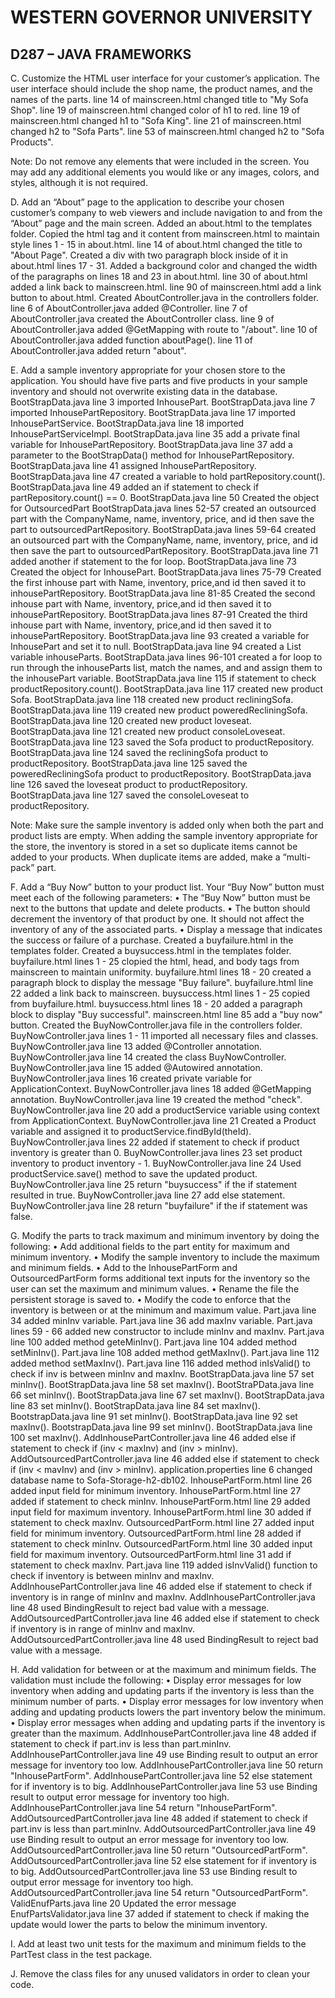 
# WESTERN GOVERNOR UNIVERSITY
## D287 – JAVA FRAMEWORKS
C.  Customize the HTML user interface for your customer’s application. The user interface should include the shop name, the product names, and the names of the parts.
line 14 of mainscreen.html changed title to "My Sofa Shop".
line 19 of mainscreen.html changed color of h1 to red.
line 19 of mainscreen.html changed h1 to "Sofa King".
line 21 of mainscreen.html changed h2 to "Sofa Parts".
line 53 of mainscreen.html changed h2 to "Sofa Products".

Note: Do not remove any elements that were included in the screen. You may add any additional elements you would like or any images, colors, and styles, although it is not required.


D.  Add an “About” page to the application to describe your chosen customer’s company to web viewers and include navigation to and from the “About” page and the main screen.
Added an about.html to the templates folder.
Copied the html tag and it content from mainscreen.html to maintain style lines 1 - 15 in about.html.
line 14 of about.html changed the title to "About Page".
Created a div with two paragraph block inside of it in about.html lines 17 - 31.
Added a background color and changed the width of the paragraphs on lines 18 and 23 in about.html.
line 30 of about.html added a link back to mainscreen.html.
line 90 of mainscreen.html add a link button to about.html.
Created AboutController.java in the controllers folder.
line 6 of AboutController.java added @Controller.
line 7 of AboutController.java created the AboutController class.
line 9 of AboutController.java added @GetMapping with route to "/about".
line 10 of AboutController.java added function aboutPage().
line 11 of AboutController.java added return "about".


E.  Add a sample inventory appropriate for your chosen store to the application. You should have five parts and five products in your sample inventory and should not overwrite existing data in the database.
BootStrapData.java line 3 imported InhousePart.
BootStrapData.java line 7 imported InhousePartRepository.
BootStrapData.java line 17 imported InhousePartService.
BootStrapData.java line 18 imported InhousePartServiceImpl.
BootStrapData.java line 35 add a private final variable for InhousePartRepository.
BootStrapData.java line 37 add a parameter to the BootStrapData() method for InhousePartRepository.
BootStrapData.java line 41 assigned InhousePartRepository.
BootStrapData.java line 47 created a variable to hold partRepository.count().
BootStrapData.java line 49 added an if statement to check if partRepository.count() == 0.
BootStrapData.java line 50 Created the object for OutsourcedPart
BootStrapData.java lines 52-57 created an outsourced part with the CompanyName, name, inventory, price, and id then save the part to outsourcedPartRepository.
BootStrapData.java lines 59-64 created an outsourced part with the CompanyName, name, inventory, price, and id then save the part to outsourcedPartRepository.
BootStrapData.java line 71 added another if statement to the for loop.
BootStrapData.java line 73 Created the object for InhousePart.
BootStrapData.java lines 75-79 Created the first inhouse part with Name, inventory, price,and id then saved it to inhousePartRepository.
BootStrapData.java line 81-85 Created the second inhouse part with Name, inventory, price,and id then saved it to inhousePartRepository.
BootStrapData.java lines 87-91 Created the third inhouse part with Name, inventory, price,and id then saved it to inhousePartRepository.
BootStrapData.java line 93 created a variable for InhousePart and set it to null.
BootStrapData.java line 94 created a List variable inhouseParts.
BootStrapData.java lines 96-101 created a for loop to run through the inhouseParts list, match the names, and and assign them to the inhousePart variable.
BootStrapData.java line 115 if statement to check productRepository.count().
BootStrapData.java line 117 created new product Sofa.
BootStrapData.java line 118 created new product recliningSofa.
BootStrapData.java line 119 created new product poweredRecliningSofa.
BootStrapData.java line 120 created new product loveseat.
BootStrapData.java line 121 created new product consoleLoveseat.
BootStrapData.java line 123 saved the Sofa product to productRepository.
BootStrapData.java line 124 saved the recliningSofa product to productRepository.
BootStrapData.java line 125 saved the poweredRecliningSofa product to productRepository.
BootStrapData.java line 126 saved the loveseat product to productRepository.
BootStrapData.java line 127 saved the consoleLoveseat to productRepository.


Note: Make sure the sample inventory is added only when both the part and product lists are empty. When adding the sample inventory appropriate for the store, the inventory is stored in a set so duplicate items cannot be added to your products. When duplicate items are added, make a “multi-pack” part.


F.  Add a “Buy Now” button to your product list. Your “Buy Now” button must meet each of the following parameters:
•  The “Buy Now” button must be next to the buttons that update and delete products.
•  The button should decrement the inventory of that product by one. It should not affect the inventory of any of the associated parts.
•  Display a message that indicates the success or failure of a purchase.
Created a buyfailure.html in the templates folder.
Created a buysuccess.html in the templates folder.
buyfailure.html lines 1 - 25 clopied the html, head, and body tags from mainscreen to maintain uniformity.
buyfailure.html lines 18 - 20 created a paragraph block to display the message "Buy failure".
buyfailure.html line 22 added a link back to mainscreen.
buysuccess.html lines 1 - 25 copied from buyfailure.html.
buysuccess.html lines 18 - 20 added a paragraph block to display "Buy successful".
mainscreen.html line 85 add a "buy now" button.
Created the BuyNowController.java file in the controllers folder.
BuyNowController.java lines 1 - 11 imported all necessary files and classes.
BuyNowController.java line 13 added @Controller annotation.
BuyNowController.java line 14 created the class BuyNowController.
BuyNowController.java line 15 added @Autowired annotation.
BuyNowController.java lines 16 created private variable for ApplicationContext.
BuyNowController.java lines 18 added @GetMapping annotation.
BuyNowController.java line 19 created the method "check".
BuyNowController.java line 20 add a productService variable using context from ApplicationContext.
BuyNowController.java line 21 Created a Product variable and assigned it to productService.findById(theId).
BuyNowController.java lines 22 added if statement to check if product inventory is greater than 0.
BuyNowController.java lines 23 set product inventory to product inventory - 1.
BuyNowController.java line 24 Used productService.save() method to save the updated product.
BuyNowController.java line 25 return "buysuccess" if the if statement resulted in true.
BuyNowController.java line 27 add else statement.
BuyNowController.java line 28 return "buyfailure" if the if statement was false.

G.  Modify the parts to track maximum and minimum inventory by doing the following:
•  Add additional fields to the part entity for maximum and minimum inventory.
•  Modify the sample inventory to include the maximum and minimum fields.
•  Add to the InhousePartForm and OutsourcedPartForm forms additional text inputs for the inventory so the user can set the maximum and minimum values.
•  Rename the file the persistent storage is saved to.
•  Modify the code to enforce that the inventory is between or at the minimum and maximum value.
Part.java line 34 added minInv variable.
Part.java line 36 add maxInv variable.
Part.java lines 59 - 66 added new constructor to include minInv and maxInv.
Part.java line 100 added method geteMinInv().
Part.java line 104 added method setMinInv().
Part.java line 108 added method getMaxInv().
Part.java line 112 added method setMaxInv().
Part.java line 116 added method inIsValid() to check if inv is between minInv and maxInv.
BootStrapData.java line 57 set minInv().
BootStrapData.java line 58 set maxInv().
BootStraPData.java line 66 set minInv().
BootStrapData.java line 67 set maxInv().
BootStrapData.java line 83 set minInv().
BootStrapData.java line 84 set maxInv().
BootstrapData.java line 91 set minInv().
BootStrapData.java line 92 set maxInv().
BootstrapData.java line 99 set minInv().
BootStrapData.java line 100 set maxInv().
AddInhousePartController.java line 46 added else if statement to check if (inv < maxInv) and (inv > minInv).
AddOutsourcedPartController.java line 46 added else if statement to check if (inv < mavInv) and (inv > minInv).
application.properties line 6 changed database name to Sofa-Storage-h2-db102.
InhousePartForm.html line 26 added input field for minimum inventory.
InhousePartForm.html line 27 added if statement to check minInv.
InhousePartForm.html line 29 added input field for maximum inventory.
InhousePartForm.html line 30 added if statement to check maxInv.
OutsourcedPartForm.html line 27 added input field for minimum inventory.
OutsourcedPartForm.html line 28 added if statement to check minInv.
OutsourcedPartForm.html line 30 added input field for maximum inventory.
OutsourcedPartForm.html line 31 add if statement to check maxInv.
Part.java line 119 added isInvValid() function to check if inventory is between minInv and maxInv.
AddInhousePartController.java line 46 added else if statement to check if inventory is in range of minInv and maxInv.
AddInhousePartController.java line 48 used BindingResult to reject bad value with a message.
AddOutsourcedPartController.java line 46 added else if statement to check if inventory is in range of minInv and maxInv.
AddOutsourcedPartController.java line 48 used BindingResult to reject bad value with a message.

H.  Add validation for between or at the maximum and minimum fields. The validation must include the following:
•  Display error messages for low inventory when adding and updating parts if the inventory is less than the minimum number of parts.
•  Display error messages for low inventory when adding and updating products lowers the part inventory below the minimum.
•  Display error messages when adding and updating parts if the inventory is greater than the maximum.
    AddInhousePartController.java line 48 added if statement to check if part.inv is less than part.minInv.
    AddInhousePartController.java line 49 use Binding result to output an error message for inventory too low.
    AddInhousePartController.java line 50 return "InhousePartForm".
    AddInhousePartController.java line 52 else statement for if inventory is to big.
    AddInhousePartController.java line 53 use Binding result to output error message for inventory too high.
    AddInhousePartController.java line 54 return "InhousePartForm".
    AddOutsourcedPartController.java line 48 added if statement to check if part.inv is less than part.minInv.
    AddOutsourcedPartController.java line 49 use Binding result to output an error message for inventory too low.
    AddOutsourcedPartController.java line 50 return "OutsourcedPartForm".
    AddOutsourcedPartController.java line 52 else statement for if inventory is to big.
    AddOutsourcedPartController.java line 53 use Binding result to output error message for inventory too high.
    AddOutsourcedPartController.java line 54 return "OutsourcedPartForm".
    ValidEnufParts.java line 20 Updated the error message
    EnufPartsValidator.java line 37 added if statement to check if making the update would lower the parts to below the minimum inventory.



I.  Add at least two unit tests for the maximum and minimum fields to the PartTest class in the test package.


J.  Remove the class files for any unused validators in order to clean your code.
